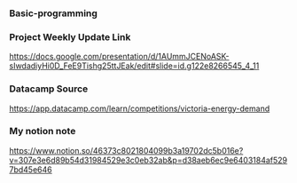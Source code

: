 ### Basic-programming

### Project Weekly Update Link
https://docs.google.com/presentation/d/1AUmmJCENoASK-sIwdadiyHi0D_FeE9Tishg25ttJEak/edit#slide=id.g122e8266545_4_11

### Datacamp Source
https://app.datacamp.com/learn/competitions/victoria-energy-demand

### My notion note
https://www.notion.so/46373c8021804099b3a19702dc5b016e?v=307e3e6d89b54d31984529e3c0eb32ab&p=d38aeb6ec9e6403184af5297bd45e646
